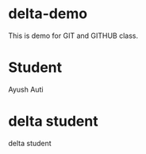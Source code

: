 # delta-demo
This is demo for GIT and GITHUB class.


# Student
Ayush Auti

# delta student
delta student
